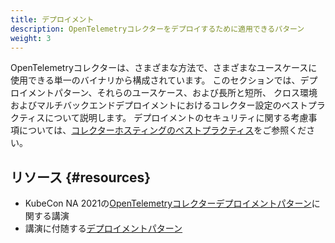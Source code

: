 ```yaml
---
title: デプロイメント
description: OpenTelemetryコレクターをデプロイするために適用できるパターン
weight: 3
---
```


OpenTelemetryコレクターは、さまざまな方法で、さまざまなユースケースに使用できる単一のバイナリから構成されています。
このセクションでは、デプロイメントパターン、それらのユースケース、および長所と短所、
クロス環境およびマルチバックエンドデプロイメントにおけるコレクター設定のベストプラクティスについて説明します。
デプロイメントのセキュリティに関する考慮事項については、[コレクターホスティングのベストプラクティス][security]をご参照ください。

## リソース {#resources}

- KubeCon NA 2021の[OpenTelemetryコレクターデプロイメントパターン][y-patterns]に関する講演
- 講演に付随する[デプロイメントパターン][gh-patterns]

[security]: /docs/security/hosting-best-practices/
[gh-patterns]:
  https://github.com/jpkrohling/opentelemetry-collector-deployment-patterns/
[y-patterns]: https://www.youtube.com/watch?v=WhRrwSHDBFs
